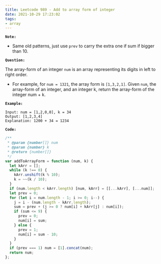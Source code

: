 ```yaml
---
title: Leetcode 989 - Add to array form of integer
date: 2021-10-29 17:23:02
tags:
- array
---
```

**`Note:`**
- Same old patterns, just use `prev` to carry the extra one if sum if bigger than 10.

**`Question:`**

The array-form of an integer `num` is an array representing its digits in left to right order.

- For example, for `num = 1321`, the array form is `[1,3,2,1]`.
Given `num`, the array-form of an integer, and an integer k, return the array-form of the integer num + k.

**`Example:`**
```
Input: num = [1,2,0,0], k = 34
Output: [1,2,3,4]
Explanation: 1200 + 34 = 1234
```

**`Code:`**
```javascript
/**
 * @param {number[]} num
 * @param {number} k
 * @return {number[]}
 */
var addToArrayForm = function (num, k) {
  let kArr = [];
  while (k !== 0) {
    kArr.unshift(k % 10);
    k = ~~(k / 10);
  }
  if (num.length < kArr.length) [num, kArr] = [[...kArr], [...num]];
  let prev = 0;
  for (let i = num.length - 1; i >= 0; i--) {
    j = i - (num.length - kArr.length);
    sum = prev + (j >= 0 ? num[i] + kArr[j] : num[i]);
    if (sum <= 9) {
      prev = 0;
      num[i] = sum;
    } else {
      prev = 1;
      num[i] = sum - 10;
    }
  }
  if (prev === 1) num = [1].concat(num);
  return num;
};
```